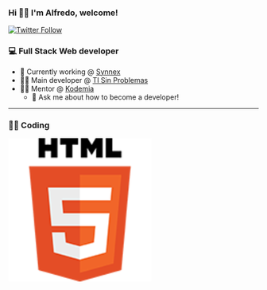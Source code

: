 ### Hi 👋🏽 I'm Alfredo, welcome!

[![Twitter Follow](https://img.shields.io/twitter/follow/Ahuahuachi?color=1DA1F2&label=%40Ahuahuachi&logo=twitter&style=for-the-badge)](https://twitter.com/Ahuahuachi)

### 💻 Full Stack Web developer

- 💼 Currently working @ [Synnex][synnex-website]
- 👨‍💻 Main developer @ [TI Sin Problemas][tisp-website]
- 👨‍🏫 Mentor @ [Kodemia][kodemia-website]
  - 💬 Ask me about how to become a developer!

---

### 👨‍💻 Coding

![html5](https://raw.githubusercontent.com/github/explore/80688e429a7d4ef2fca1e82350fe8e3517d3494d/topics/html/html.png)

<!-- <img alt="html5" width="26px" src="https://raw.githubusercontent.com/github/explore/80688e429a7d4ef2fca1e82350fe8e3517d3494d/topics/html/html.png" /> -->

<!-- https://raw.githubusercontent.com/github/explore/80688e429a7d4ef2fca1e82350fe8e3517d3494d/topics/nodejs/nodejs.png -->
<!-- Links -->

[tisp-website]: https://tisinproblemas.com
[synnex-website]: https://la.synnex.com/es_MX/
[kodemia-website]: https://kodemia.mx
